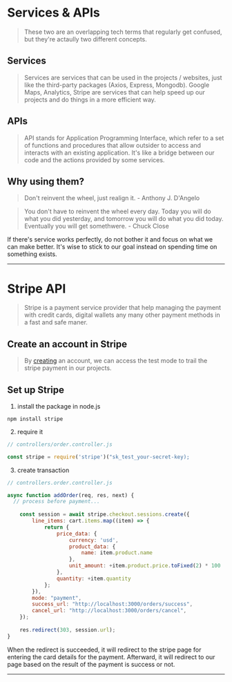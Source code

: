 # Services & APIs
> These two are an overlapping tech terms that regularly get confused, but they're actaully two different concepts.

## Services
> Services are services that can be used in the projects / websites, just like the third-party packages (Axios, Express, Mongodb). Google Maps, Analytics, Stripe are services that can help speed up our projects and do things in a more efficient way.

## APIs
> API stands for Application Programming Interface, which refer to a set of functions and procedures that allow outsider to access and interacts with an existing application. It's like a bridge between our code and the actions provided by some services.

## Why using them?
> Don't reinvent the wheel, just realign it. - Anthony J. D'Angelo

> You don't have to reinvent the wheel every day. Today you will do what you did yesterday, and tomorrow you will do what you did today. Eventually you will get somethwere. - Chuck Close

If there's service works perfectly, do not bother it and focus on what we can make better. It's wise to stick to our goal instead on spending time on something exists.

---

# Stripe API
> Stripe is a payment service provider that help managing the payment with credit cards, digital wallets any many other payment methods in a fast and safe maner.

## Create an account in Stripe
> By [creating](https://dashboard.stripe.com/login) an account, we can access the test mode to trail the stripe payment in our projects.

## Set up Stripe
1. install the package in node.js
```console
npm install stripe
```
2. require it
```js
// controllers/order.controller.js

const stripe = require('stripe')("sk_test_your-secret-key);
```
3. create transaction
```js
// controllers.order.controller.js

async function addOrder(req, res, next) {
  // process before payment...
  
    const session = await stripe.checkout.sessions.create({
        line_items: cart.items.map((item) => {
            return {
                price_data: {
                    currency: 'usd',
                    product_data: {
                        name: item.product.name
                    },
                    unit_amount: +item.product.price.toFixed(2) * 100
                },
                quantity: +item.quantity
            };
        }),
        mode: "payment",
        success_url: "http://localhost:3000/orders/success",
        cancel_url: "http://localhost:3000/orders/cancel",
    });
    
    res.redirect(303, session.url);
}
```

When the redirect is succeeded, it will redirect to the stripe page for entering the card details for the payment. Afterward, it will redirect to our page based on the result of the payment is success or not.

---
